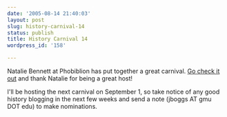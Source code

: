 ```yaml
---
date: '2005-08-14 21:40:03'
layout: post
slug: history-carnival-14
status: publish
title: History Carnival 14
wordpress_id: '158'

---
```


Natalie Bennett at Phobiblion has put together a great carnival. [Go check it out](http://philobiblion.blogspot.com/2005/08/history-carnival-no-14.html) and thank Natalie for being a great host!




I'll be hosting the next carnival on September 1, so take notice of any good history blogging in the next few weeks and send a note (jboggs AT gmu DOT edu) to make nominations.
